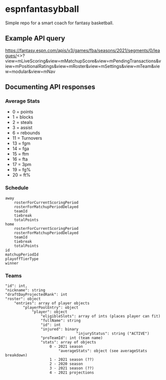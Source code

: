 # espnfantasybball

Simple repo for a smart coach for fantasy basketball.

## Example API query
https://fantasy.espn.com/apis/v3/games/fba/seasons/2021/segments/0/leagues/<<INSERTLEAGUEID>>?view=mLiveScoring&view=mMatchupScore&view=mPendingTransactions&view=mPositionalRatings&view=mRoster&view=mSettings&view=mTeam&view=modular&view=mNav

## Documenting API responses
### Average Stats
* 0 = points
* 1 = blocks
* 2 = steals
* 3 = assist
* 6 = rebounds
* 11 = Turnovers
* 13 = fgm
* 14 = fga
* 15 = ftm
* 16 = fta
* 17 = 3pm
* 19 = fg%
* 20 = ft%

### Schedule
	away
		rosterForCurrentScoringPeriod
		rosterForMatchupPeriodDelayed
		teamId
		tiebreak
		totalPoints
	home
		rosterForCurrentScoringPeriod 
		rosterForMatchupPeriodDelayed
		teamId
		tiebreak
		totalPoints
	id
	matchupPeriodId
	playoffTierType
	winner

### Teams
	"id": int,
	"nickname": string
	"draftDayProjectedRank": int
	"roster": object
		"entries": array of player objects
			"playerPoolEntry": object
				"player": object
					"eligibleSlots": array of ints (places player can fit)
					"fullName": string
					"id": int
					"injured": binary
                                	"injuryStatus": string ("ACTIVE")
					"proTeamId": int (team name)
					"stats": array of objects
						0 - 2021 season
							"averageStats": object (see averageStats breakdown)
						1 - 2021 season (??)
						2 - 2020 season
						3 - 2021 season (??)
						4 - 2021 projections					
			
			

